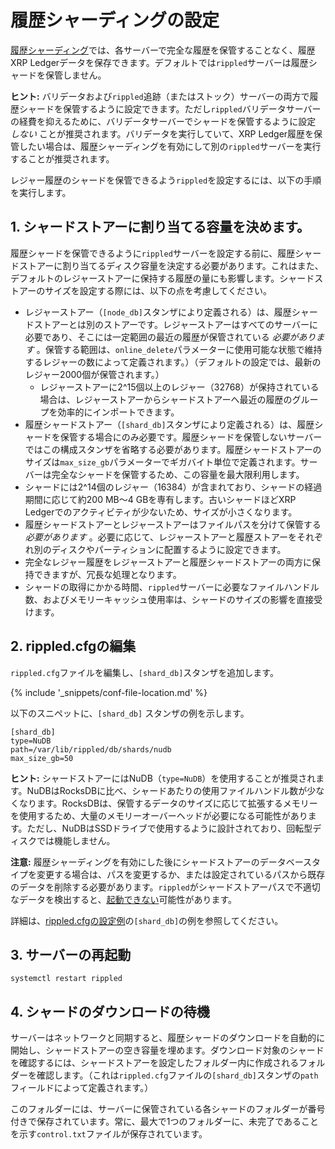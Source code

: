 # 履歴シャーディングの設定

[履歴シャーディング](history-sharding.html)では、各サーバーで完全な履歴を保管することなく、履歴XRP Ledgerデータを保存できます。デフォルトでは`rippled`サーバーは履歴シャードを保管しません。

**ヒント:** バリデータおよび`rippled`追跡（またはストック）サーバーの両方で履歴シャードを保管するように設定できます。ただし`rippled`バリデータサーバーの経費を抑えるために、バリデータサーバーでシャードを保管するように設定 _しない_ ことが推奨されます。バリデータを実行していて、XRP Ledger履歴を保管したい場合は、履歴シャーディングを有効にして別の`rippled`サーバーを実行することが推奨されます。

レジャー履歴のシャードを保管できるよう`rippled`を設定するには、以下の手順を実行します。

## 1. シャードストアーに割り当てる容量を決めます。

履歴シャードを保管できるように`rippled`サーバーを設定する前に、履歴シャードストアーに割り当てるディスク容量を決定する必要があります。これはまた、デフォルトのレジャーストアーに保持する履歴の量にも影響します。シャードストアーのサイズを設定する際には、以下の点を考慮してください。

- レジャーストアー（`[node_db]`スタンザにより定義される）は、履歴シャードストアーとは別のストアーです。レジャーストアーはすべてのサーバーに必要であり、そこには一定範囲の最近の履歴が保管されている _必要があります_ 。保管する範囲は、`online_delete`パラメーターに使用可能な状態で維持するレジャーの数によって定義されます。）（デフォルトの設定では、最新のレジャー2000個が保管されます。）
    - レジャーストアーに2^15個以上のレジャー（32768）が保持されている場合は、レジャーストアーからシャードストアーへ最近の履歴のグループを効率的にインポートできます。
- 履歴<sup></sup>シャードストアー（`[shard_db]`スタンザにより定義される）は、履歴シャードを保管する場合にのみ必要です。履歴シャードを保管しないサーバーではこの構成スタンザを省略する必要があります。履歴シャードストアーのサイズは`max_size_gb`パラメーターでギガバイト単位で定義されます。サーバーは完全なシャードを保管するため、この容量を最大限利用します。
- シャードには2^14個のレジャー（16384）が含まれており、シャードの経過期間に応じて約200 MB～4 GBを専有します。古いシャードほどXRP Ledgerでのアクティビティが少ないため、サイズが小さくなります。
- 履歴シャードストアーとレジャーストアーはファイルパスを分けて保管する _必要があります_ 。必要に応じて、レジャーストアーと履歴ストアーをそれぞれ別のディスクやパーティションに配置するように設定できます。
- 完全なレジャー履歴をレジャーストアーと履歴シャードストアーの両方に保持できますが、冗長な処理となります。
- シャードの取得にかかる時間、`rippled`サーバーに必要なファイルハンドル数、およびメモリーキャッシュ使用率は、シャードのサイズの影響を直接受けます。

## 2. rippled.cfgの編集

`rippled.cfg`ファイルを編集し、`[shard_db]`スタンザを追加します。

{% include '_snippets/conf-file-location.md' %}<!--_ -->

以下のスニペットに、`[shard_db]` スタンザの例を示します。

```
[shard_db]
type=NuDB
path=/var/lib/rippled/db/shards/nudb
max_size_gb=50
```

**ヒント:** シャードストアーにはNuDB（`type=NuDB`）を使用することが推奨されます。NuDBはRocksDBに比べ、シャードあたりの使用ファイルハンドル数が少なくなります。RocksDBは、保管するデータのサイズに応じて拡張するメモリーを使用するため、大量のメモリーオーバーヘッドが必要になる可能性があります。ただし、NuDBはSSDドライブで使用するように設計されており、回転型ディスクでは機能しません。 <!-- NOTE: out of date; needs to be re-translated. NuDB is required as of v1.3.1. -->

**注意:** 履歴シャーディングを有効にした後にシャードストアーのデータベースタイプを変更する場合は、パスを変更するか、または設定されているパスから既存のデータを削除する必要があります。`rippled`がシャードストアーパスで不適切なデータを検出すると、[起動できない](server-wont-start.html)可能性があります。

詳細は、[rippled.cfgの設定例](https://github.com/ripple/rippled/blob/master/cfg/rippled-example.cfg)の`[shard_db]`の例を参照してください。

## 3. サーバーの再起動

```
systemctl restart rippled
```

## 4. シャードのダウンロードの待機

サーバーはネットワークと同期すると、履歴シャードのダウンロードを自動的に開始し、シャードストアーの空き容量を埋めます。ダウンロード対象のシャードを確認するには、シャードストアーを設定したフォルダー内に作成されるフォルダーを確認します。（これは`rippled.cfg`ファイルの`[shard_db]`スタンザの`path`フィールドによって定義されます。）

このフォルダーには、サーバーに保管されている各シャードのフォルダーが番号付きで保存されています。常に、最大で1つのフォルダーに、未完了であることを示す`control.txt`ファイルが保存されています。

<!-- TODO: add download_shard and crawl_shards commands when they get added. -->
